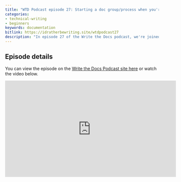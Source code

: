```yaml
---
title: "WTD Podcast episode 27: Starting a doc group/process when you're the first"
categories:
- technical-writing
- beginners
keywords: documentation
bitlink: https://idratherbewriting.site/wtdpodcast27
description: "In episode 27 of the Write the Docs podcast, we're joined by Cynthia Ng and Amy Qualls from GitLab to talk about strategies for starting up docs in organizations where there aren't any other tech writers and where you're first on scene setting up shop. What are your first steps as a documentarian when there isn't anyone else, when processes, contacts, tools, and other systems aren't documented or described anywhere? When you're first on scene, docs might not even be your full-time job but rather a task that's on the side of your desk and which you have to bootstrap from ground zero."
---
```


## Episode details

You can view the episode on the [Write the Docs Podcast site here](https://podcast.writethedocs.org/2020/02/20/episode-27-starting-doc-dept-from-scratch) or watch the video below.

<iframe width="560" height="315" src="https://www.youtube.com/embed/lEd-aDW4aAk" frameborder="0" allow="accelerometer; autoplay; encrypted-media; gyroscope; picture-in-picture" allowfullscreen></iframe>
